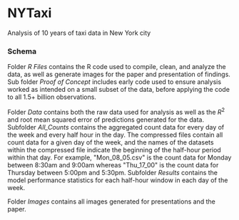 # NYTaxi
Analysis of 10 years of taxi data in New York city

### Schema

Folder *R Files* contains the R code used to compile, clean, and analyze the data, as well as generate images for the paper and presentation of findings. Sub folder *Proof of Concept* includes early code used to ensure analysis worked as intended on a small subset of the data, before applying the code to all 1.5+ billion observations.

Folder *Data* contains both the raw data used for analysis as well as the $R^2$ and root mean squared error of predictions generated for the data. Subfolder *All_Counts* contains the aggregated count data for every day of the week and every half hour in the day. The compressed files contain all count data for a given day of the week, and the names of the datasets within the compressed file indicate the beginning of the half-hour period within that day. For example, "Mon_08_05.csv" is the count data for Monday between 8:30am and 9:00am whereas "Thu_17_00" is the count data for Thursday between 5:00pm and 5:30pm. Subfolder *Results* contains the model performance statistics for each half-hour window in each day of the week.

Folder *Images* contains all images generated for presentations and the paper.
